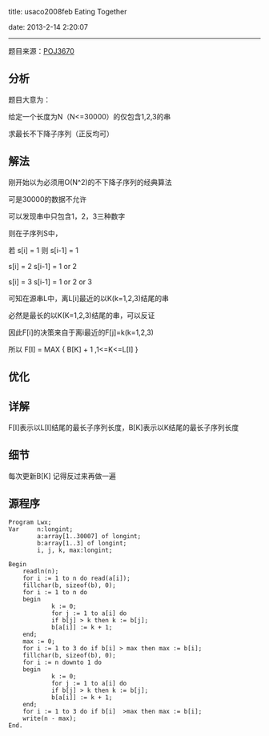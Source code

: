 ﻿title: usaco2008feb Eating Together

date: 2013-2-14 2:20:07

---

题目来源：[POJ3670](http://poj.org/problem?id=3670 "Eating Together")

## 分析

题目大意为：

给定一个长度为N（N<=30000）的仅包含1,2,3的串

求最长不下降子序列（正反均可）

## 解法

刚开始以为必须用O(N^2)的不下降子序列的经典算法

可是30000的数据不允许 

可以发现串中只包含1，2，3三种数字


则在子序列S中，

若 s[i] = 1  则 s[i-1] = 1

   s[i] = 2     s[i-1] = 1 or 2

   s[i] = 3     s[i-1] = 1 or 2 or 3


可知在源串L中，离L[i]最近的以K(k=1,2,3)结尾的串

必然是最长的以K(K=1,2,3)结尾的串，可以反证



因此F[i]的决策来自于离i最近的F[j]=k(k=1,2,3)



所以 F[I] = MAX { B[K] + 1 ,1<=K<=L[I] }



## 优化

## 详解 

F[I]表示以L[I]结尾的最长子序列长度，B[K]表示以K结尾的最长子序列长度

## 细节 

每次更新B[K] 记得反过来再做一遍

## 源程序

```
Program Lwx;
Var 	n:longint;
    	a:array[1..30007] of longint;
    	b:array[1..3] of longint;
    	i, j, k, max:longint;

Begin
	readln(n);
	for i := 1 to n do read(a[i]);
	fillchar(b, sizeof(b), 0);
  	for i := 1 to n do
  	begin
    		k := 0;
    		for j := 1 to a[i] do
    		if b[j] > k then k := b[j];
    		b[a[i]] := k + 1;
  	end;
  	max := 0;
  	for i := 1 to 3 do if b[i] > max then max := b[i];
  	fillchar(b, sizeof(b), 0);
  	for i := n downto 1 do
  	begin
    		k := 0;
    		for j := 1 to a[i] do
    		if b[j] > k then k := b[j];
    		b[a[i]] := k + 1;
  	end;
  	for i := 1 to 3 do if b[i]  >max then max := b[i];
  	write(n - max);
End.
```